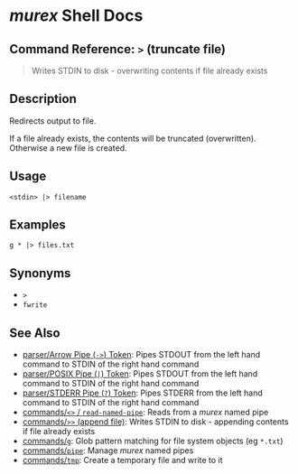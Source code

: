 # _murex_ Shell Docs

## Command Reference: `>` (truncate file)

> Writes STDIN to disk - overwriting contents if file already exists

## Description

Redirects output to file.

If a file already exists, the contents will be truncated (overwritten).
Otherwise a new file is created.

## Usage

    <stdin> |> filename

## Examples

    g * |> files.txt

## Synonyms

* `>`
* `fwrite`


## See Also

* [parser/Arrow Pipe (`->`) Token](../parser/pipe-arrow.md):
  Pipes STDOUT from the left hand command to STDIN of the right hand command
* [parser/POSIX Pipe (`|`) Token](../parser/pipe-posix.md):
  Pipes STDOUT from the left hand command to STDIN of the right hand command
* [parser/STDERR Pipe (`?`) Token](../parser/pipe-err.md):
  Pipes STDERR from the left hand command to STDIN of the right hand command
* [commands/`<>` / `read-named-pipe`](../commands/namedpipe.md):
  Reads from a _murex_ named pipe
* [commands/`>>` (append file)](../commands/greater-than-greater-than.md):
  Writes STDIN to disk - appending contents if file already exists
* [commands/`g`](../commands/g.md):
  Glob pattern matching for file system objects (eg `*.txt`)
* [commands/`pipe`](../commands/pipe.md):
  Manage _murex_ named pipes
* [commands/`tmp`](../commands/tmp.md):
  Create a temporary file and write to it